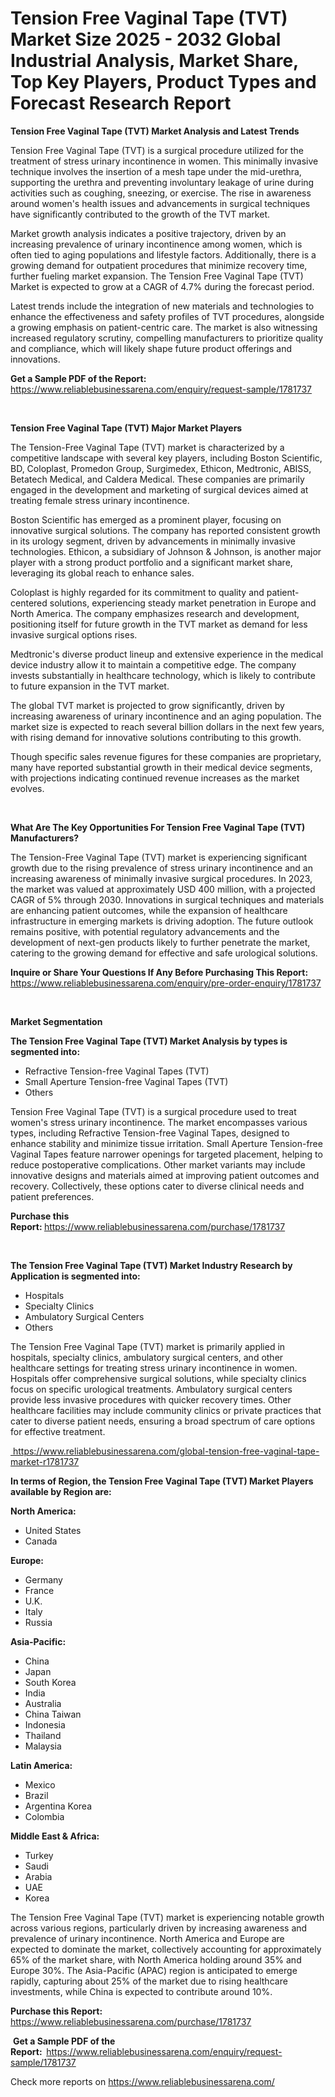 <p><h1>Tension Free Vaginal Tape (TVT) Market Size 2025 - 2032 Global Industrial Analysis, Market Share, Top Key Players, Product Types and Forecast Research Report</h1></p><p><strong>Tension Free Vaginal Tape (TVT) Market Analysis and Latest Trends</strong></p>
<p><p>Tension Free Vaginal Tape (TVT) is a surgical procedure utilized for the treatment of stress urinary incontinence in women. This minimally invasive technique involves the insertion of a mesh tape under the mid-urethra, supporting the urethra and preventing involuntary leakage of urine during activities such as coughing, sneezing, or exercise. The rise in awareness around women's health issues and advancements in surgical techniques have significantly contributed to the growth of the TVT market.</p><p>Market growth analysis indicates a positive trajectory, driven by an increasing prevalence of urinary incontinence among women, which is often tied to aging populations and lifestyle factors. Additionally, there is a growing demand for outpatient procedures that minimize recovery time, further fueling market expansion. The Tension Free Vaginal Tape (TVT) Market is expected to grow at a CAGR of 4.7% during the forecast period. </p><p>Latest trends include the integration of new materials and technologies to enhance the effectiveness and safety profiles of TVT procedures, alongside a growing emphasis on patient-centric care. The market is also witnessing increased regulatory scrutiny, compelling manufacturers to prioritize quality and compliance, which will likely shape future product offerings and innovations.</p></p>
<p><strong>Get a Sample PDF of the Report:&nbsp;</strong> <a href="https://www.reliablebusinessarena.com/enquiry/request-sample/1781737?utm_campaign=2944&utm_medium=2&utm_source=Github&utm_content=ia&utm_term=04032025&utm_id=tension-free-vaginal-tape-tvt">https://www.reliablebusinessarena.com/enquiry/request-sample/1781737</a></p>
<p>&nbsp;</p>
<p><strong>Tension Free Vaginal Tape (TVT) Major Market Players</strong></p>
<p><p>The Tension-Free Vaginal Tape (TVT) market is characterized by a competitive landscape with several key players, including Boston Scientific, BD, Coloplast, Promedon Group, Surgimedex, Ethicon, Medtronic, ABISS, Betatech Medical, and Caldera Medical. These companies are primarily engaged in the development and marketing of surgical devices aimed at treating female stress urinary incontinence.</p><p>Boston Scientific has emerged as a prominent player, focusing on innovative surgical solutions. The company has reported consistent growth in its urology segment, driven by advancements in minimally invasive technologies. Ethicon, a subsidiary of Johnson & Johnson, is another major player with a strong product portfolio and a significant market share, leveraging its global reach to enhance sales.</p><p>Coloplast is highly regarded for its commitment to quality and patient-centered solutions, experiencing steady market penetration in Europe and North America. The company emphasizes research and development, positioning itself for future growth in the TVT market as demand for less invasive surgical options rises.</p><p>Medtronic's diverse product lineup and extensive experience in the medical device industry allow it to maintain a competitive edge. The company invests substantially in healthcare technology, which is likely to contribute to future expansion in the TVT market.</p><p>The global TVT market is projected to grow significantly, driven by increasing awareness of urinary incontinence and an aging population. The market size is expected to reach several billion dollars in the next few years, with rising demand for innovative solutions contributing to this growth.</p><p>Though specific sales revenue figures for these companies are proprietary, many have reported substantial growth in their medical device segments, with projections indicating continued revenue increases as the market evolves.</p></p>
<p>&nbsp;</p>
<p><strong>What Are The Key Opportunities For Tension Free Vaginal Tape (TVT) Manufacturers?</strong></p>
<p><p>The Tension-Free Vaginal Tape (TVT) market is experiencing significant growth due to the rising prevalence of stress urinary incontinence and an increasing awareness of minimally invasive surgical procedures. In 2023, the market was valued at approximately USD 400 million, with a projected CAGR of 5% through 2030. Innovations in surgical techniques and materials are enhancing patient outcomes, while the expansion of healthcare infrastructure in emerging markets is driving adoption. The future outlook remains positive, with potential regulatory advancements and the development of next-gen products likely to further penetrate the market, catering to the growing demand for effective and safe urological solutions.</p></p>
<p><strong>Inquire or Share Your Questions If Any Before Purchasing This Report:</strong> <a href="https://www.reliablebusinessarena.com/enquiry/pre-order-enquiry/1781737?utm_campaign=2944&utm_medium=2&utm_source=Github&utm_content=ia&utm_term=04032025&utm_id=tension-free-vaginal-tape-tvt">https://www.reliablebusinessarena.com/enquiry/pre-order-enquiry/1781737</a></p>
<p>&nbsp;</p>
<p><strong>Market Segmentation</strong></p>
<p><strong>The Tension Free Vaginal Tape (TVT) Market Analysis by types is segmented into:</strong></p>
<p><ul><li>Refractive Tension-free Vaginal Tapes (TVT)</li><li>Small Aperture Tension-free Vaginal Tapes (TVT)</li><li>Others</li></ul></p>
<p><p>Tension Free Vaginal Tape (TVT) is a surgical procedure used to treat women's stress urinary incontinence. The market encompasses various types, including Refractive Tension-free Vaginal Tapes, designed to enhance stability and minimize tissue irritation. Small Aperture Tension-free Vaginal Tapes feature narrower openings for targeted placement, helping to reduce postoperative complications. Other market variants may include innovative designs and materials aimed at improving patient outcomes and recovery. Collectively, these options cater to diverse clinical needs and patient preferences.</p></p>
<p><strong>Purchase this Report:&nbsp;</strong><a href="https://www.reliablebusinessarena.com/purchase/1781737?utm_campaign=2944&utm_medium=2&utm_source=Github&utm_content=ia&utm_term=04032025&utm_id=tension-free-vaginal-tape-tvt">https://www.reliablebusinessarena.com/purchase/1781737</a></p>
<p>&nbsp;</p>
<p><strong>The Tension Free Vaginal Tape (TVT) Market Industry Research by Application is segmented into:</strong></p>
<p><ul><li>Hospitals</li><li>Specialty Clinics</li><li>Ambulatory Surgical Centers</li><li>Others</li></ul></p>
<p><p>The Tension Free Vaginal Tape (TVT) market is primarily applied in hospitals, specialty clinics, ambulatory surgical centers, and other healthcare settings for treating stress urinary incontinence in women. Hospitals offer comprehensive surgical solutions, while specialty clinics focus on specific urological treatments. Ambulatory surgical centers provide less invasive procedures with quicker recovery times. Other healthcare facilities may include community clinics or private practices that cater to diverse patient needs, ensuring a broad spectrum of care options for effective treatment.</p></p>
<p><a href="https://www.reliablebusinessarena.com/global-tension-free-vaginal-tape-market-r1781737?utm_campaign=2944&utm_medium=2&utm_source=Github&utm_content=ia&utm_term=04032025&utm_id=tension-free-vaginal-tape-tvt">&nbsp;https://www.reliablebusinessarena.com/global-tension-free-vaginal-tape-market-r1781737</a></p>
<p><strong>In terms of Region, the Tension Free Vaginal Tape (TVT) Market Players available by Region are:</strong></p>
<p>
    <p> <strong> North America: </strong>
        <ul>
            <li>United States</li>
            <li>Canada</li>
        </ul>
        </p> 
    <p> <strong> Europe: </strong>
        <ul>
            <li>Germany</li>
            <li>France</li>
            <li>U.K.</li>
            <li>Italy</li>
            <li>Russia</li>
        </ul>
        </p> 
    <p> <strong> Asia-Pacific: </strong>
        <ul>
            <li>China</li>
            <li>Japan</li>
            <li>South Korea</li>
            <li>India</li>
            <li>Australia</li>
            <li>China Taiwan</li>
            <li>Indonesia</li>
            <li>Thailand</li>
            <li>Malaysia</li>
        </ul>
        </p> 
    <p> <strong> Latin America: </strong>
        <ul>
            <li>Mexico</li>
            <li>Brazil</li>
            <li>Argentina Korea</li>
            <li>Colombia</li>
        </ul>
        </p> 
    <p> <strong> Middle East & Africa: </strong>
        <ul>
            <li>Turkey</li>
            <li>Saudi</li>
            <li>Arabia</li>
            <li>UAE</li>
            <li>Korea</li>
        </ul>
    </p>
    </p>
<p><p>The Tension Free Vaginal Tape (TVT) market is experiencing notable growth across various regions, particularly driven by increasing awareness and prevalence of urinary incontinence. North America and Europe are expected to dominate the market, collectively accounting for approximately 65% of the market share, with North America holding around 35% and Europe 30%. The Asia-Pacific (APAC) region is anticipated to emerge rapidly, capturing about 25% of the market due to rising healthcare investments, while China is expected to contribute around 10%.</p></p>
<p><strong>Purchase this Report: </strong><a href="https://www.reliablebusinessarena.com/purchase/1781737?utm_campaign=2944&utm_medium=2&utm_source=Github&utm_content=ia&utm_term=04032025&utm_id=tension-free-vaginal-tape-tvt">https://www.reliablebusinessarena.com/purchase/1781737</a></p>
<p>&nbsp;<strong>Get a Sample PDF of the Report:&nbsp;&nbsp;</strong><a href="https://www.reliablebusinessarena.com/enquiry/request-sample/1781737?utm_campaign=2944&utm_medium=2&utm_source=Github&utm_content=ia&utm_term=04032025&utm_id=tension-free-vaginal-tape-tvt">https://www.reliablebusinessarena.com/enquiry/request-sample/1781737</a></p>
<p><strong></strong></p>
<p>Check more reports on <a href="https://www.reliablebusinessarena.com/?utm_campaign=2944&utm_medium=2&utm_source=Github&utm_content=ia&utm_term=04032025&utm_id=tension-free-vaginal-tape-tvt">https://www.reliablebusinessarena.com/</a></p>